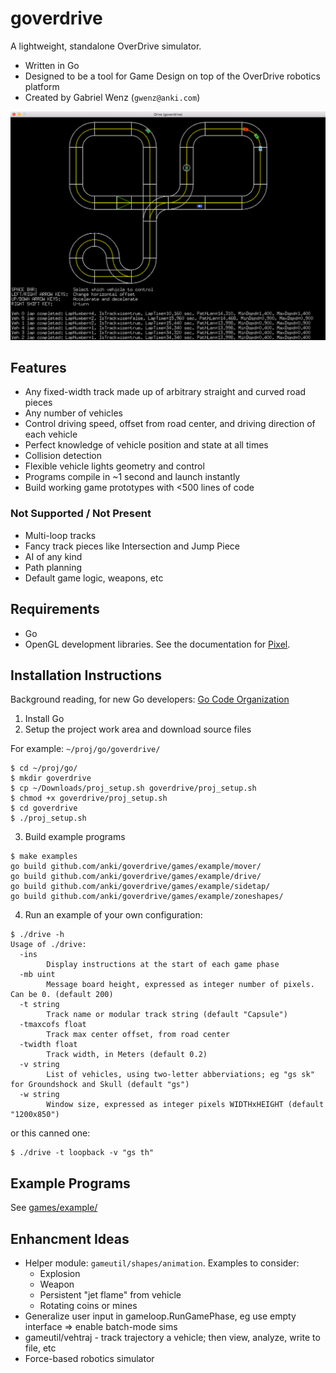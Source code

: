 # goverdrive

A lightweight, standalone OverDrive simulator.

- Written in Go
- Designed to be a tool for Game Design on top of the OverDrive robotics platform
- Created by Gabriel Wenz (`gwenz@anki.com`)

![goverdrive Screenshot](doc/Screenshot.png)


## Features
- Any fixed-width track made up of arbitrary straight and curved road pieces
- Any number of vehicles
- Control driving speed, offset from road center, and driving direction of each vehicle
- Perfect knowledge of vehicle position and state at all times
- Collision detection
- Flexible vehicle lights geometry and control
- Programs compile in ~1 second and launch instantly
- Build working game prototypes with <500 lines of code

### Not Supported / Not Present
- Multi-loop tracks
- Fancy track pieces like Intersection and Jump Piece
- AI of any kind
- Path planning
- Default game logic, weapons, etc


## Requirements

- Go
- OpenGL development libraries. See the documentation for [Pixel](https://godoc.org/github.com/faiface/pixel).


## Installation Instructions

Background reading, for new Go developers:
  [Go Code Organization](https://golang.org/doc/code.html#Organization)

1. Install Go
2. Setup the project work area and download source files

For example: `~/proj/go/goverdrive/`
```
$ cd ~/proj/go/
$ mkdir goverdrive
$ cp ~/Downloads/proj_setup.sh goverdrive/proj_setup.sh
$ chmod +x goverdrive/proj_setup.sh
$ cd goverdrive
$ ./proj_setup.sh
```

3. Build example programs
```
$ make examples
go build github.com/anki/goverdrive/games/example/mover/
go build github.com/anki/goverdrive/games/example/drive/
go build github.com/anki/goverdrive/games/example/sidetap/
go build github.com/anki/goverdrive/games/example/zoneshapes/
```

4. Run an example of your own configuration:
```
$ ./drive -h
Usage of ./drive:
  -ins
    	Display instructions at the start of each game phase
  -mb uint
    	Message board height, expressed as integer number of pixels. Can be 0. (default 200)
  -t string
    	Track name or modular track string (default "Capsule")
  -tmaxcofs float
    	Track max center offset, from road center
  -twidth float
    	Track width, in Meters (default 0.2)
  -v string
    	List of vehicles, using two-letter abberviations; eg "gs sk" for Groundshock and Skull (default "gs")
  -w string
    	Window size, expressed as integer pixels WIDTHxHEIGHT (default "1200x850")
```
or this canned one:
```
$ ./drive -t loopback -v "gs th"
```


## Example Programs

See [games/example/](games/example/README.md)


## Enhancment Ideas

* Helper module: `gameutil/shapes/animation`. Examples to consider:
  * Explosion
  * Weapon
  * Persistent "jet flame" from vehicle
  * Rotating coins or mines
* Generalize user input in gameloop.RunGamePhase, eg use empty interface => enable batch-mode sims
* gameutil/vehtraj - track trajectory a vehicle; then view, analyze, write to file, etc
* Force-based robotics simulator

